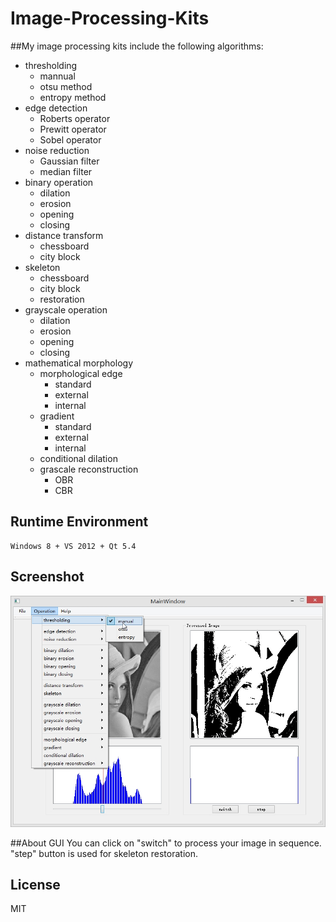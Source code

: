 # Image-Processing-Kits

##My image processing kits include the following algorithms:
- thresholding
    + mannual
    + otsu method
    + entropy method
- edge detection
    + Roberts operator
    + Prewitt operator
    + Sobel operator
- noise reduction
    + Gaussian filter
    + median filter
- binary operation
    + dilation
    + erosion
    + opening
    + closing
- distance transform
    + chessboard
    + city block
- skeleton
    + chessboard
    + city block
    + restoration
- grayscale operation
    + dilation 
    + erosion
    + opening
    + closing
- mathematical morphology
    + morphological edge
        - standard
        - external
        - internal
    + gradient
        - standard
        - external
        - internal
    + conditional dilation
    + grascale reconstruction
        - OBR
        - CBR

## Runtime Environment
```
Windows 8 + VS 2012 + Qt 5.4
```

## Screenshot
![image](https://github.com/silvia681/Image-Processing-Kits/blob/master/screenshot.jpg)

##About GUI
You can click on "switch" to process your image in sequence. "step" button is used for skeleton restoration.

## License

MIT
